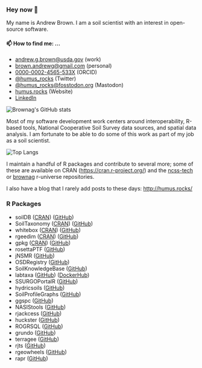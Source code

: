 ### Hey now 👋

My name is Andrew Brown. I am a soil scientist with an interest in open-source software.

#### 📫 How to find me: ...
  - [andrew.g.brown@usda.gov](mailto:andrew.g.brown@usda.gov) (work)
  - [brown.andrewg@gmail.com](mailto:brown.andrewg@gmail.com) (personal)
  - [0000-0002-4565-533X](https://orcid.org/0000-0002-4565-533X) (ORCID)
  - [@humus_rocks](https://twitter.com/humus_rocks) (Twitter)
  - [@humus_rocks@fosstodon.org](https://fosstodon.org/@humus_rocks) (Mastodon)
  - [humus.rocks](https://humus.rocks/) (Website)
  - [LinkedIn](https://www.linkedin.com/in/andrew-brown-31687b30/)

![Brownag's GitHub stats](https://github-readme-stats.vercel.app/api?username=brownag&show_icons=true&theme=dark)

Most of my software development work centers around interoperability, R-based tools, National Cooperative Soil Survey data sources, and spatial data analysis. I am fortunate to be able to do some of this work as part of my job as a soil scientist.

![Top Langs](https://github-readme-stats.vercel.app/api/top-langs/?username=brownag&hide=html,less,css,scss,TeX,javascript&layout=compact&theme=dark)

I maintain a handful of R packages and contribute to several more; some of these are available on CRAN (https://cran.r-project.org/) and the [ncss-tech](https://ncss-tech.r-universe.dev/ui#packages) or [brownag](https://brownag.r-universe.dev/ui#packages) r-universe repositories. 

I also have a blog that I rarely add posts to these days: http://humus.rocks/

### R Packages  
 - soilDB ([CRAN](https://cran.r-project.org/package=soilDB)) ([GitHub](http://ncss-tech.github.io/soilDB/))
 - SoilTaxonomy ([CRAN](https://cran.r-project.org/package=SoilTaxonomy)) ([GitHub](http://ncss-tech.github.io/SoilTaxonomy/))
 - whitebox ([CRAN](https://cran.r-project.org/package=whitebox)) ([GitHub](https://opengeos.github.io/whiteboxR/))
 - rgeedim ([CRAN](https://cran.r-project.org/package=rgeedim)) ([GitHub](https://humus.rocks/rgeedim/))
 - gpkg ([CRAN](https://cran.r-project.org/package=gpkg))
([GitHub](https://humus.rocks/gpkg/))
 - rosettaPTF ([GitHub](https://ncss-tech.github.io/rosettaPTF/))
 - jNSMR ([GitHub](https://ncss-tech.github.io/jNSMR))
 - OSDRegistry ([GitHub](https://github.com/ncss-tech/OSDRegistry))
 - SoilKnowledgeBase ([GitHub](https://ncss-tech.github.io/SoilKnowledgeBase))
 - labtaxa ([GitHub](https://github.com/brownag/labtaxa)) ([DockerHub](https://hub.docker.com/r/brownag/labtaxa))
 - SSURGOPortalR ([GitHub](https://humus.rocks/SSURGOPortalR/))
 - hydricsoils ([GitHub](https://humus.rocks/hydricsoils/))
 - SoilProfileGraphs ([GitHub](https://humus.rocks/SoilProfileGraphs/))
 - ggspc ([GitHub](https://humus.rocks/ggspc/))
 - NASIStools ([GitHub](https://humus.rocks/NASIStools/))
 - rjackcess ([GitHub](https://humus.rocks/rjackcess/))
 - huckster ([GitHub](https://humus.rocks/huckster/))
 - ROGRSQL ([GitHub](https://humus.rocks/ROGRSQL/))
 - grundo ([GitHub](https://github.com/brownag/grundo/))
 - terragee ([GitHub](https://humus.rocks/terragee/))
 - rjts ([GitHub](https://humus.rocks/rjts/))
 - rgeowheels ([GitHub](https://humus.rocks/rgeowheels/))
 - rapr ([GitHub](https://humus.rocks/rapr/))
 
